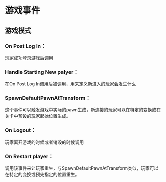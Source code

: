 # 游戏事件

## 游戏模式

### **On Post Log In：**

玩家成功登录游戏后调用

### **Handle Starting New palyer：**

在On Post Log In调用后被调用，用来定义新进入的玩家会发生什么

### **SpawnDefaultPawnAtTransform：**

这个事件可以触发游戏中实际的pawn生成，新连接的玩家可以在特定的变换或在关卡中预设的玩家起始位置生成。

### **On Logout：**

玩家离开游戏的时候或者销毁的时候调用

### **On Restart player：**

调用该事件来让玩家重生，与SpawnDefaultPawnAtTransform类似，玩家可以在特定的变换或预先指定的位置重生。